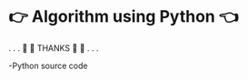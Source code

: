 # :point_right:  Algorithm using Python  :point_left:
.
.
.
:beginner: :green_heart: THANKS  :green_heart: :beginner: 
.
.
.

-Python source code
